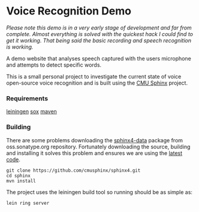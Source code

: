 # Voice Recognition Demo

*Please note this demo is in a very early stage of development and far from
complete. Almost everything is solved with the quickest hack I could find to
get it working. That being said the basic recording and speech recognition is
working.*

A demo website that analyses speech captured with the users microphone and
attempts to detect specific words.

This is a small personal project to investigate the current state of voice
open-source voice recognition and is built using the [CMU Sphinx][cmu-sphinx]
project.

### Requirements

[leiningen][leiningen]
[sox][sox]
[maven][maven]

### Building

There are some problems downloading the [sphinx4-data][sphinx4-data] package
from oss.sonatype.org repository. Fortunately downloading the source, building
and installing it solves this problem and ensures we are using the [latest
code][sphinx4-source].

    git clone https://github.com/cmusphinx/sphinx4.git
    cd sphinx
    mvn install

The project uses the leiningen build tool so running should be as simple as:

    lein ring server

[cmu-sphinx]: http://cmusphinx.sourceforge.net/
[sphinx4-data]: https://oss.sonatype.org/#nexus-search;quick~sphinx4-data
[leiningen]: http://leiningen.org/
[sox]: http://sox.sourceforge.net/
[maven]: https://maven.apache.org/
[sphinx4-source]: https://github.com/cmusphinx/sphinx4
